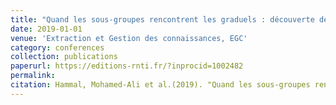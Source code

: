 ```yaml
---
title: "Quand les sous-groupes rencontrent les graduels : découverte de sous-groupes identifiant des corrélations exceptionnelles"
date: 2019-01-01
venue: 'Extraction et Gestion des connaissances, EGC'
category: conferences
collection: publications
paperurl: https://editions-rnti.fr/?inprocid=1002482
permalink: 
citation: Hammal, Mohamed-Ali et al.(2019). "Quand les sous-groupes rencontrent les graduels : découverte de sous-groupes identifiant des corrélations exceptionnelles". Extraction et Gestion des connaissances, EGC.
---
```

